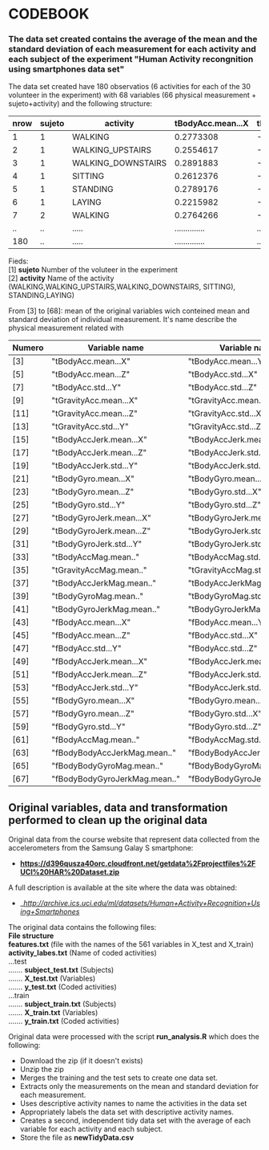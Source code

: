 CODEBOOK
========================================================

### The data set created contains the average of the mean and the standard deviation of each measurement for each activity and each subject of the experiment "Human Activity recongnition using smartphones data set"

The data set created have 180 observatios (6 activities for each of the 30 volunteer in the experiment) with 68 variables (66 physical measurement + sujeto+activity) and the following structure:

   nrow| sujeto | activity         |tBodyAcc.mean...X|tBodyAcc.mean...Y| .... 
   -----|------ | ---------------- |-----------------|-----------------|------
    1   |     1 |WALKING           |        0.2773308|     -0.017383819|....
    2   |     1 |WALKING_UPSTAIRS  |        0.2554617|     -0.023953149|...  
    3   |     1 |WALKING_DOWNSTAIRS|        0.2891883|     -0.009918505| ... 
    4   |     1 |SITTING           |        0.2612376|     -0.001308288| ... 
    5   |     1 |STANDING          |        0.2789176|     -0.016137590| ... 
    6   |     1 |LAYING            |        0.2215982|     -0.040513953| ... 
    7   |     2 |WALKING           |        0.2764266|     -0.018594920| ...
    ..  |     ..|  .....           |   ..............| ............... | ...
   180  |     ..|  .....           |   ..............| ............... | ...  
   
Fieds:  
[1] __sujeto__ Number of the voluteer in the experiment  
[2] __activity__ Name of the activity (WALKING,WALKING_UPSTAIRS,WALKING_DOWNSTAIRS, SITTING), STANDING,LAYING)  

From [3] to [68]: mean of the original variables wich conteined mean and standard deviation of individual measurement. It's name describe the physical measurement related with 

Numero | Variable name | Variable name
------ | ------------- | -------------
[3]    |"tBodyAcc.mean...X"           |"tBodyAcc.mean...Y"          
[5] |"tBodyAcc.mean...Z"           |"tBodyAcc.std...X"           
[7] |"tBodyAcc.std...Y"            |"tBodyAcc.std...Z"           
[9] |"tGravityAcc.mean...X"        |"tGravityAcc.mean...Y"       
[11]| "tGravityAcc.mean...Z"       |"tGravityAcc.std...X"        
[13]| "tGravityAcc.std...Y"        | "tGravityAcc.std...Z"        
[15]| "tBodyAccJerk.mean...X"   |    "tBodyAccJerk.mean...Y"      
[17]| "tBodyAccJerk.mean...Z"   |    "tBodyAccJerk.std...X"       
[19]| "tBodyAccJerk.std...Y"    |    "tBodyAccJerk.std...Z"       
[21]| "tBodyGyro.mean...X"       |   "tBodyGyro.mean...Y"         
[23]| "tBodyGyro.mean...Z"       |   "tBodyGyro.std...X"          
[25]| "tBodyGyro.std...Y"        |   "tBodyGyro.std...Z"          
[27]| "tBodyGyroJerk.mean...X"   | "tBodyGyroJerk.mean...Y"     
[29]|"tBodyGyroJerk.mean...Z"      |"tBodyGyroJerk.std...X"      
[31]| "tBodyGyroJerk.std...Y"       |"tBodyGyroJerk.std...Z"      
[33]| "tBodyAccMag.mean.."          |"tBodyAccMag.std.."          
[35]| "tGravityAccMag.mean.."|       "tGravityAccMag.std.."       
[37]| "tBodyAccJerkMag.mean.."|      "tBodyAccJerkMag.std.."      
[39]| "tBodyGyroMag.mean.."    |     "tBodyGyroMag.std.."         
[41]| "tBodyGyroJerkMag.mean.." |    "tBodyGyroJerkMag.std.."     
[43]| "fBodyAcc.mean...X"        |   "fBodyAcc.mean...Y"          
[45]| "fBodyAcc.mean...Z"         |  "fBodyAcc.std...X"           
[47]| "fBodyAcc.std...Y"           | "fBodyAcc.std...Z"           
[49]| "fBodyAccJerk.mean...X"  |     "fBodyAccJerk.mean...Y"      
[51]| "fBodyAccJerk.mean...Z"   |    "fBodyAccJerk.std...X"       
[53]| "fBodyAccJerk.std...Y"     |   "fBodyAccJerk.std...Z"       
[55]| "fBodyGyro.mean...X"        |  "fBodyGyro.mean...Y"         
[57]| "fBodyGyro.mean...Z"         | "fBodyGyro.std...X"          
[59]| "fBodyGyro.std...Y"       |    "fBodyGyro.std...Z"          
[61]| "fBodyAccMag.mean.."       |   "fBodyAccMag.std.."          
[63]| "fBodyBodyAccJerkMag.mean.."|  "fBodyBodyAccJerkMag.std.."  
[65]| "fBodyBodyGyroMag.mean.."    | "fBodyBodyGyroMag.std.."     
[67]| "fBodyBodyGyroJerkMag.mean.." |"fBodyBodyGyroJerkMag.std.." 

## Original variables, data and transformation performed to clean up the original data

Original data from the course website that represent data collected from the accelerometers from the Samsung Galay S smartphone:
 * __https://d396qusza40orc.cloudfront.net/getdata%2Fprojectfiles%2FUCI%20HAR%20Dataset.zip__    
 
A full description is available at the site where the data was obtained: 
  * __http://archive.ics.uci.edu/ml/datasets/Human+Activity+Recognition+Using+Smartphones_ 

The original data contains the following files:  
__File structure__  
   __features.txt__ (file with the names of the 561 variables in X_test and X_train)  
   __activity_labes.txt__ (Name of coded activities)  
...test   
....... __subject_test.txt__ (Subjects)    
....... __X_test.txt__ (Variables)  
....... __y_test.txt__ (Coded activities)  
...train  
....... __subject_train.txt__ (Subjects)   
....... __X_train.txt__ (Variables)  
....... __y_train.txt__ (Coded activities)  


Original data were processed with the script __run_analysis.R__ which does the following:  
* Download the zip (if it doesn't exists)
* Unzip the zip
* Merges the training and the test sets to create one data set.
* Extracts only the measurements on the mean and standard deviation for each measurement. 
* Uses descriptive activity names to name the activities in the data set
* Appropriately labels the data set with descriptive activity names. 
* Creates a second, independent tidy data set with the average of each variable for each activity and each subject.
* Store the file as __newTidyData.csv__  


